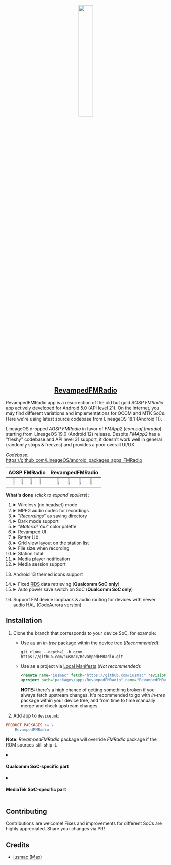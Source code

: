 <p align="center">
    <img src="https://user-images.githubusercontent.com/28353279/203109894-5c5cb86c-a882-4c0d-baab-24ba9a417082.svg" width="30%" />
</p>
<h2 align="center"><a href="https://github.com/iusmac/RevampedFMRadio">RevampedFMRadio</a></h2>

RevampedFMRadio app is a resurrection of the old but gold _AOSP FMRadio_ app actively developed for Android 5.0 (API level 21). On the internet, you may find different variations and implementations for QCOM and MTK SoCs. Here we're using latest source codebase from LineageOS 18.1 (Android 11).

LineageOS dropped _AOSP FMRadio_ in favor of _FMApp2_ (_com.caf.fmradio_) starting from LineageOS 19.0 (Android 12) release. Despite _FMApp2_ has a "freshy" codebase and API level 31 support, it doesn't work well in general (randomly stops & freezes) and provides a poor overall UI/UX.

_Codebase:_ https://github.com/LineageOS/android_packages_apps_FMRadio

AOSP FMRadio | RevampedFMRadio
:-----------:|:--------------:
<img src="https://user-images.githubusercontent.com/28353279/203124968-91be1ac2-4a10-4df6-a975-36a401b2c83b.png" width="20%" /> <img src="https://user-images.githubusercontent.com/28353279/203125260-69cb7932-42bc-44c0-8289-66121b1777f1.png" width="20%" /> <img src="https://user-images.githubusercontent.com/28353279/203126454-33b3268f-310a-40bc-a439-189075be0f11.png" width="20%" /> <img src="https://user-images.githubusercontent.com/28353279/203126834-0b2478b6-2b12-4ced-ab03-e32214f8a7bb.png" width="20%" /> | <img src="https://user-images.githubusercontent.com/28353279/203125070-e6fb38e9-306c-4b81-ab75-a2739d519f77.png" width="20%" /> <img src="https://user-images.githubusercontent.com/28353279/203125402-b5c1eefa-0bed-486f-ba05-449d78d9c410.png" width="20%" /> <img src="https://user-images.githubusercontent.com/28353279/203126610-d3aa70d3-3615-494c-b827-754ae6794fef.png" width="20%" /> <img src="https://user-images.githubusercontent.com/28353279/203127448-c96a5477-e301-4cc1-9e81-b29a9f9a89ca.png" width="20%" />

**What's done** (_click to expand spoilers_)**:**
1. <details><summary>Wireless (no headset) mode</summary>

   _Added support for wireless support. The RevampedFMRadio can be started without headset plugged in, instead we force use of built-in short antenna by default. Most local frequencies will work fine, but to get better quality and detailed <a href="https://en.wikipedia.org/wiki/Radio_Data_System">RDS</a> data, a long antenna (headset or just a jack cable) may be required._
   </details>
2. <details><summary>MPEG audio codec for recordings</summary>

   _Switched to MPEG (.mp3) audio codec for recordings. This way we can play the recording in system apps (Music app, File Manager etc.). Previously, the 3GPP (.3gpp) audio codec was used, which doesn't seems to be well supported._
   </details>
3. <details><summary>"<em>Recordings</em>" as saving directory</summary>

   _Changed saving directory for recordings to "Recordings". This is the proper place on Android 12+. Playlists (.m3u8) files will be stored in the "Music" directory as before._
   </details>
4. <details><summary>Dark mode support</summary>

   _RevampedFMRadio app will by default follow system theme in all activities._
   </details>
5. <details><summary>"<em>Material You</em>" color palette</summary>

   _Implemented "Material You" color palette introduced in Android 12. RevampedFMRadio app will by default follow system accent colors in all activities._
   </details>
6. <details><summary>Revamped UI</summary>

   - _redesigned favorite tiles_
   - _rounded corners like in QS_
   - _updated icons etc._
   </details>
7. <details><summary>Better UX</summary>

   _Improved favorites scrolling, playlist managing and many other small things._
   </details>
8. <details><summary>Grid view layout on the station list</summary>

   _Replaced list view with grid view on station list activity. The station list now follows same layout as the favorites._
   </details>
9. <details><summary>File size when recording</summary>

   _Added displaying in real-time of the recording file size on the recording activity._
   </details>
10. <details><summary>Station total</summary>

    _Added displaying of the total of known stations on the station list activity._
    </details>
11. <details><summary>Media player notification</summary>

    _Converted simple notification into a media player notification. The "stop" button was replaced with a play/pause button._
    </details>
12. <details><summary>Media session support</summary>

    - _Full metadata support_

      _This way the Android OS will treat the RevampedFMRadio app as a music source. It will allow to the user to apply sound effects (Dirac, Dolby Atmos) on the output audio._
    - _Full headset multimedia controls support_

      _Headset/headphones and other devices can now pause/resume the playback and jump/skip a station. Classic headsets with only one (hook) button, must press the hook button **twice** to jump to the next station and **three** times to jump to the previous station._
    </details>
13. Android 13 themed icons support
14. <details><summary>Fixed <a href="https://en.wikipedia.org/wiki/Radio_Data_System">RDS</a> data retrieving (<b>Qualcomm SoC only</b>)</summary>

    _This essential feature was broken on QCOM SoCs for years even on official LineageOS releases._
    </details>
15. <details><summary>Auto power save switch on SoC (<b>Qualcomm SoC only</b>)</summary>

    _The driver will be switched to low power mode to improve battery life once the device enters idle state (screen off), as we know for a fact that we will have fewer interruptions._
    </details>

16. Support FM device loopback & audio routing for devices with newer audio HAL (CodeAurora version)

## Installation
1. Clone the branch that corresponds to your device SoC, for example:
    - Use as an <em>in-tree</em> package within the device tree (<em>Recommended</em>):
        ```Console
        git clone --depth=1 -b qcom https://github.com/iusmac/RevampedFMRadio.git
        ```
    - Use as a project via [Local Manifests](https://gerrit.googlesource.com/git-repo/+/master/docs/manifest-format.md#Local-Manifests) (<em>Not recommended</em>):
        ```xml
        <remote name="iusmac" fetch="https://github.com/iusmac" revision="qcom" />
        <project path="packages/apps/RevampedFMRadio" name="RevampedFMRadio" remote="iusmac" />
        ```
        **NOTE:** there's a high chance of getting something broken if you always fetch upstream changes. It's recommended to go with <em>in-tree</em> package within your device tree, and from time to time manually merge and check upstream changes.

2. Add app to `device.mk`:
```Makefile
PRODUCT_PACKAGES += \
    RevampedFMRadio
```
**Note**: _RevampedFMRadio_ package will override _FMRadio_ package if the ROM sources still ship it.

<details><summary><h4>Qualcomm SoC-specific part</h4></summary>

3. Set the `ro.vendor.fm.use_audio_session` boolean prop in your
   <em>vendor.prop</em> file to enable the legacy method of determining the FM
   audio path if you get no FM audio output (although recording may work). This
   may be needed if your device is quite old with Oreo mixer paths and kernel
   drivers. If you had FM audio output in `v3.0`, this setting could help
   restore it.

4. Add JNI library to `device.mk`:
```Makefile
PRODUCT_PACKAGES += \
    libqcomfmjni
```
5. Make sure you have `vendor.qcom.bluetooth.soc` prop in your <em>vendor.prop</em> file.
   You may already have something similar, like `vendor.bluetooth.soc`, but it's legacy. Rename if proprietary blobs support new prop name or duplicate the value using new prop name to ensure RevampedFMRadio can properly comunicate to your device's Bluetooth SoC.
6. Allow app to read vendor properties mentioned in the previous step:
```Console
# sepolicy/vendor/system_app.te
get_prop(system_app, vendor_bluetooth_prop)
```
</details>
<details><summary><h4>MediaTek SoC-specific part</h4></summary></summary>

3. Add JNI library to `device.mk`:
```Makefile
PRODUCT_PACKAGES += \
    libmtkfmjni
```
</details>

## Contributing
Contributions are welcome! Fixes and improvements for different SoCs are highly appreciated. Share your changes via PR!

## Credits
- [iusmac (Max)](https://github.com/iusmac)
